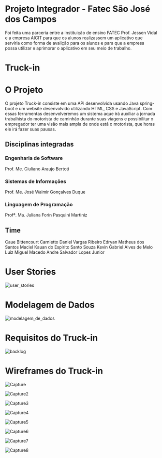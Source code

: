 # Projeto Integrador - Fatec São José dos Campos

Foi feita uma parceria entre a instituição de ensino FATEC Prof. Jessen Vidal e a empresa AICIT para que os alunos realizassem um aplicativo que serviria como forma de avalição para os alunos e para que a empresa possa utilizar e aprimorar o aplicativo em seu meio de trabalho.

# Truck-in

# O Projeto

O projeto Truck-in consiste em uma API desenvolvida usando Java spring-boot e um website desenvolvido utilizando HTML, CSS e JavaScript. Com essas ferramentas desenvolveremos um sistema aque irá auxiliar a jornada trabalhista do motorista de caminhão durante suas viagens e possibilitar o empregador ter uma visão mais ampla de onde está o motorista, que horas ele irá fazer suas pausas.

## Disciplinas integradas
 ### Engenharia de Software
 Prof. Me. Giuliano Araujo Bertoti
 ### Sistemas de Informações
 Prof. Me. José Walmir Gonçalves Duque
 ### Linguagem de Programação
 Profª. Ma. Juliana Forin Pasquini Martiniz
 ## Time
 Caue Bittencourt Carnietto
 Daniel Vargas Ribeiro
 Edryan Matheus dos Santos Maciel
 Kauan do Espirito Santo Souza
 Kevin Gabriel Alves de Melo
 Luiz Miguel Macedo Andre
 Salvador Lopes Junior

# User Stories

![user_stories](https://github.com/DanVargaa/Truck-in/blob/master/folder/user%20stories.PNG)

# Modelagem de Dados

![modelagem_de_dados](https://github.com/DanVargaa/Truck-in/blob/master/folder/modelagem%20de%20dados.PNG)

# Requisitos do Truck-in

![backlog](https://github.com/DanVargaa/Truck-in/blob/master/folder/backlog.PNG)

# Wireframes do Truck-in

![Capture](https://github.com/DanVargaa/Truck-in/blob/master/folder/Capture.PNG)

![Capture2](https://github.com/DanVargaa/Truck-in/blob/master/folder/Capture2.PNG)

![Capture3](https://github.com/DanVargaa/Truck-in/blob/master/folder/Capture3.PNG)

![Capture4](https://github.com/DanVargaa/Truck-in/blob/master/folder/Capture4.PNG)

![Capture5](https://github.com/DanVargaa/Truck-in/blob/master/folder/Capture5.PNG)

![Capture6](https://github.com/DanVargaa/Truck-in/blob/master/folder/Capture6.PNG)

![Capture7](https://github.com/DanVargaa/Truck-in/blob/master/folder/Capture7.PNG)

![Capture8](https://github.com/DanVargaa/Truck-in/blob/master/folder/Capture8.PNG)








